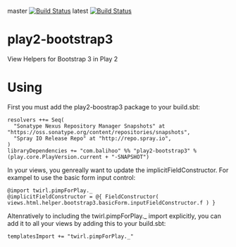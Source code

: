 master [![Build Status](https://travis-ci.org/balihoo/play2-bootstrap3.png?branch=master)](https://travis-ci.org/balihoo/play2-bootstrap3)
latest [![Build Status](https://travis-ci.org/balihoo/play2-bootstrap3.png)](https://travis-ci.org/balihoo/play2-bootstrap3)

play2-bootstrap3
================

View Helpers for Bootstrap 3 in Play 2


Using
===============
First you must add the play2-boostrap3 package to your build.sbt:
```
resolvers ++= Seq(
  "Sonatype Nexus Repository Manager Snapshots" at "https://oss.sonatype.org/content/repositories/snapshots",
  "Spray IO Release Repo" at "http://repo.spray.io",
)
libraryDependencies += "com.balihoo" %% "play2-bootstrap3" % (play.core.PlayVersion.current + "-SNAPSHOT")
```

In your views, you genreally want to update the implicitFieldConstructor. For exampel to use the basic form input control:
```
@import twirl.pimpForPlay._
@implicitFieldConstructor = @{ FieldConstructor( views.html.helper.bootstrap3.basicForm.inputFieldConstructor.f ) }
```

Altenratively to including the twirl.pimpForPlay._ import explicitly, you can add it to all your views by adding this to your build.sbt:
```
templatesImport += "twirl.pimpForPlay._"
```
